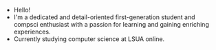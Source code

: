 - Hello!
- I'm a dedicated and detail-oriented first-generation student and compsci enthusiast with a passion for learning and gaining enriching experiences. 
- Currently studying computer science at LSUA online.

<!---
nymyh/nymyh is a ✨ special ✨ repository because its `README.md` (this file) appears on your GitHub profile.
You can click the Preview link to take a look at your changes.
--->
